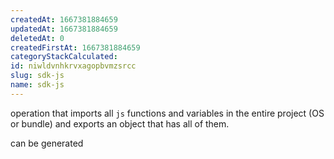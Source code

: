 ```yaml
---
createdAt: 1667381884659
updatedAt: 1667381884659
deletedAt: 0
createdFirstAt: 1667381884659
categoryStackCalculated: 
id: niwldvnhkrvxagopbvmzsrcc
slug: sdk-js
name: sdk-js
---
```


operation that imports all `js` functions and variables in the entire project (OS or bundle) and exports an object that has all of them.

can be generated

